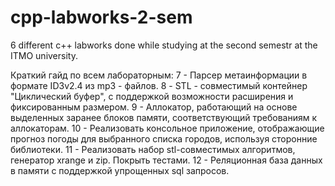 # cpp-labworks-2-sem
6 different c++ labworks done while studying at the second semestr at the ITMO university.

Краткий гайд по всем лабораторным:
7 - Парсер метаинформации в формате ID3v2.4 из mp3 - файлов.
8 - STL - совместимый контейнер "Циклический буфер", с поддержкой возможности расширения и фиксированным размером.
9 - Аллокатор, работающий на основе выделенных заранее блоков памяти, соответствующий требованиям к аллокаторам.
10 - Реализовать консольное приложение, отображающие прогноз погоды для выбранного списка городов, используя сторонние библиотеки.
11 - Реализовать набор stl-совместимых алгоритмов, генератор xrange и zip. Покрыть тестами.
12 - Реляционная база данных в памяти с поддержкой упрощенных sql запросов.
